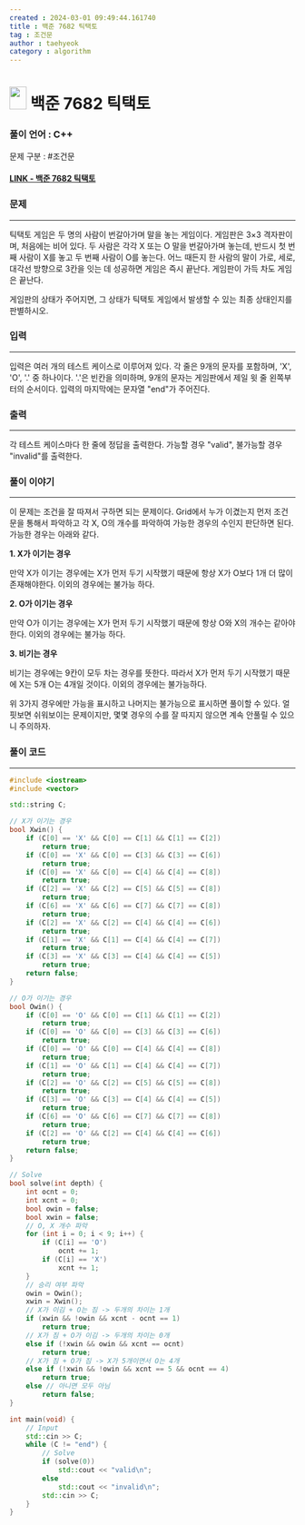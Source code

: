 ```yaml
---
created : 2024-03-01 09:49:44.161740
title : 백준 7682 틱택토
tag : 조건문
author : taehyeok
category : algorithm
---
```

# <img src="https://d2gd6pc034wcta.cloudfront.net/tier/11.svg" width="30" height="40"> 백준 7682 틱택토


### 풀이 언어 : C++

문제 구분 : #조건문
#### [LINK - 백준 7682 틱택토](https://www.acmicpc.net/problem/7682)

### 문제
<hr>

틱택토 게임은 두 명의 사람이 번갈아가며 말을 놓는 게임이다. 게임판은 3×3 격자판이며, 처음에는 비어 있다. 두 사람은 각각 X 또는 O 말을 번갈아가며 놓는데, 반드시 첫 번째 사람이 X를 놓고 두 번째 사람이 O를 놓는다. 어느 때든지 한 사람의 말이 가로, 세로, 대각선 방향으로 3칸을 잇는 데 성공하면 게임은 즉시 끝난다. 게임판이 가득 차도 게임은 끝난다.

게임판의 상태가 주어지면, 그 상태가 틱택토 게임에서 발생할 수 있는 최종 상태인지를 판별하시오.

### 입력
<hr>

입력은 여러 개의 테스트 케이스로 이루어져 있다. 각 줄은 9개의 문자를 포함하며, 'X', 'O', '.' 중 하나이다. '.'은 빈칸을 의미하며, 9개의 문자는 게임판에서 제일 윗 줄 왼쪽부터의 순서이다. 입력의 마지막에는 문자열 "end"가 주어진다.
### 출력
<hr>
각 테스트 케이스마다 한 줄에 정답을 출력한다. 가능할 경우 "valid", 불가능할 경우 "invalid"를 출력한다.

### 풀이 이야기
<hr>

이 문제는 조건을 잘 따져서 구하면 되는 문제이다. Grid에서 누가 이겼는지 먼저 조건문을 통해서 파악하고 각 X, O의 개수를 파악하여 가능한 경우의 수인지 판단하면 된다. 가능한 경우는 아래와 같다.

**1. X가 이기는 경우**

만약 X가 이기는 경우에는 X가 먼저 두기 시작했기 때문에 항상 X가 O보다 1개 더 많이 존재해야한다. 이외의 경우에는 불가능 하다.

**2. O가 이기는 경우**

만약 O가 이기는 경우에는 X가 먼저 두기 시작했기 때문에 항상 O와 X의 개수는 같아야 한다. 이외의 경우에는 불가능 하다.

**3. 비기는 경우**

비기는 경우에는 9칸이 모두 차는 경우를 뜻한다. 따라서 X가 먼저 두기 시작했기 때문에 X는 5개 O는 4개일 것이다. 이외의 경우에는 불가능하다.

위 3가지 경우에만 가능을 표시하고 나머지는 불가능으로 표시하면 풀이할 수 있다. 얼핏보면 쉬워보이는 문제이지만, 몇몇 경우의 수를 잘 따지지 않으면 계속 안풀릴 수 있으니 주의하자.


### 풀이 코드
<hr>

``` c++
#include <iostream>
#include <vector>

std::string C;

// X가 이기는 경우
bool Xwin() {
    if (C[0] == 'X' && C[0] == C[1] && C[1] == C[2])
        return true;
    if (C[0] == 'X' && C[0] == C[3] && C[3] == C[6])
        return true;
    if (C[0] == 'X' && C[0] == C[4] && C[4] == C[8])
        return true;
    if (C[2] == 'X' && C[2] == C[5] && C[5] == C[8])
        return true;
    if (C[6] == 'X' && C[6] == C[7] && C[7] == C[8])
        return true;
    if (C[2] == 'X' && C[2] == C[4] && C[4] == C[6])
        return true;
    if (C[1] == 'X' && C[1] == C[4] && C[4] == C[7])
        return true;
    if (C[3] == 'X' && C[3] == C[4] && C[4] == C[5])
        return true;
    return false;
}

// O가 이기는 경우
bool Owin() {
    if (C[0] == 'O' && C[0] == C[1] && C[1] == C[2])
        return true;
    if (C[0] == 'O' && C[0] == C[3] && C[3] == C[6])
        return true;
    if (C[0] == 'O' && C[0] == C[4] && C[4] == C[8])
        return true;
    if (C[1] == 'O' && C[1] == C[4] && C[4] == C[7])
        return true;
    if (C[2] == 'O' && C[2] == C[5] && C[5] == C[8])
        return true;
    if (C[3] == 'O' && C[3] == C[4] && C[4] == C[5])
        return true;
    if (C[6] == 'O' && C[6] == C[7] && C[7] == C[8])
        return true;
    if (C[2] == 'O' && C[2] == C[4] && C[4] == C[6])
        return true;
    return false;
}

// Solve
bool solve(int depth) {
    int ocnt = 0;
    int xcnt = 0;
    bool owin = false;
    bool xwin = false;
    // O, X 개수 파악
    for (int i = 0; i < 9; i++) {
        if (C[i] == 'O')
            ocnt += 1;
        if (C[i] == 'X')
            xcnt += 1;
    }
    // 승리 여부 파악
    owin = Owin();
    xwin = Xwin();
    // X가 이김 + O는 짐 -> 두개의 차이는 1개
    if (xwin && !owin && xcnt - ocnt == 1)
        return true;
    // X가 짐 + O가 이김 -> 두개의 차이는 0개
    else if (!xwin && owin && xcnt == ocnt)
        return true;
    // X가 짐 + O가 짐 -> X가 5개이면서 O는 4개
    else if (!xwin && !owin && xcnt == 5 && ocnt == 4)
        return true;
    else // 아니면 모두 아님
        return false;
}

int main(void) {
    // Input
    std::cin >> C;
    while (C != "end") {
        // Solve
        if (solve(0))
            std::cout << "valid\n";
        else
            std::cout << "invalid\n";
        std::cin >> C;
    }
}
```
